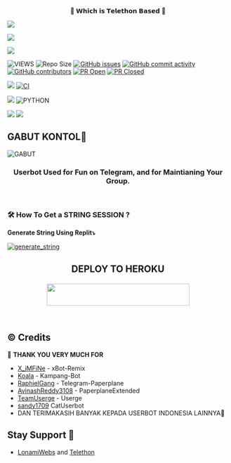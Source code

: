 <p align="center"> 🚀 𝗪𝗵𝗶𝗰𝗵 𝗶𝘀 𝗧𝗲𝗹𝗲𝘁𝗵𝗼𝗻 𝗕𝗮𝘀𝗲𝗱 🚀</p>
<p align="left">
  <a href="https://github.com/Mpey0503/Gabut/fork"><img src="https://img.shields.io/github/forks/Mpey0503/Gabut?label=Fork&style=social"></a>
  </p>
<p align="left">
  <a href="https://github.com/Mpey0503/Gabut"><img src="https://img.shields.io/github/stars/vckyou/Geez-UserBot?style=social"></a>
  </p>
<p align="left">
  <a href="https://github.com/vckyou/Geez-UserBot/blob/Geez-UserBot/LICENSE"><img src="https://img.shields.io/github/license/Mpey0503/Gabut?&style=social&logo=github">
  </a></p>

![VIEWS](https://komarev.com/ghpvc/?username=Mpey0503)
![Repo Size](https://img.shields.io/github/repo-size/Mpey0503/Gabut?&style=plastic&logo=github)
[![GitHub issues](https://img.shields.io/github/issues/Mpey0503/Gabut?&style=plastic&logo=github)](https://github.com/Mpey0503/Gabut/issues)
[![GitHub commit activity](https://img.shields.io/github/commit-activity/m/Mpey0503/Gabut?&style=plastic&logo=github)](https://github.com/Mpey0503/Gabut/graphs/commit-activity)
[![GitHub contributors](https://img.shields.io/github/contributors/Mpey0503/Gabut?&style=plastic&logo=github)](https://GitHub.com/Mpey0503/Gabut/graphs/contributors/)
[![PR Open](https://img.shields.io/github/issues-pr/vckyou/Geez-UserBot?&style=plastic&logo=github)](https://github.com/Mpey0503/Gabut/pulls)
[![PR Closed](https://img.shields.io/github/issues-pr-closed/vckyou/Geez-UserBot?&style=plastic&logo=github)](https://github.com/Mpey0503/Gabut/pulls?q=is:closed)
<p align="justify">
<a href="https://github.com/vckyou/Geez-UserBot/commits/Geez-UserBot"><img src="https://img.shields.io/github/last-commit/vckyou/Geez-UserBot?color=ff69b4&logo=github&logoColor=ff69b4&style=for-the-badge" /></a>
<a href="https://github.com/vckyou/Geez-UserBot/actions/workflows/main.yml"><img src="https://img.shields.io/github/workflow/status/vckyou/Geez-UserBot/CI/Geez-UserBot?style=for-the-badge&logo=github-actions&logoColor=aqua" alt="CI" /></a>
</p>
<p align="justify">
<a href="https://pypi.org/project/Telethon/"><img src="https://img.shields.io/pypi/v/telethon?color=important&label=telethon&logo=python&logoColor=brightgreen&style=for-the-badge" /></a>
<img alt="PYTHON" src="https://img.shields.io/badge/PYTHON-v3.9.4-white?style=for-the-badge&logo=appveyor"/>
</p>
<p align="left">
</p>
<a href="https://t.me/GirlHD"><img src="https://img.shields.io/badge/Join-Group1%20Support-blue.svg?style=for-the-badge&logo=Telegram"></a>
<a href="https://t.me/VcgSupportGroup"><img src="https://img.shields.io/badge/Join-Group2%20Support-blue.svg?style=for-the-badge&logo=Telegram"></a>

## GABUT KONTOL🤨
![GABUT](https://telegra.ph/file/c6c117e735827b17cb441.png)

<h3 align="center">Userbot Used for Fun on Telegram, and for Maintianing Your Group.</h3>
<p align="center">&nbsp;</p>


### 🛠️ How To Get a STRING SESSION ?

**Generate String Using Replit⤵️**

<a href="https://replit.com/@Vckyou/Geez-String-Session#main.py"><img src="https://img.shields.io/badge/run-string__session.py-magenta?style=for-the-badge&logo=repl.it" alt="generate_string" /></a>

## <p align="center">DEPLOY TO HEROKU</p>

<p align="center"><a href="https://heroku.com/deploy?template=https://github.com/vckyou/Geez-UserBot/tree/Geez-UserBot"> <img src="https://img.shields.io/badge/Deploy%20To%20Heroku-pink?style=flat&logo=heroku" width="325" height="50.100" /></a></p>

<br>
</p>

## © Credits 

 🙏 **THANK YOU VERY MUCH FOR**

*   [X_iMFiNe](https://github.com/ximfine/xBot-Remix) - xBot-Remix
*   [Koala](https://github.com/ManusiaRakitan/Kampang-Bot) - Kampang-Bot
*   [RaphielGang](https://github.com/RaphielGang) - Telegram-Paperplane
*   [AvinashReddy3108](https://github.com/AvinashReddy3108) - PaperplaneExtended
*   [TeamUserge](https://github.com/UsergeTeam/Userge) - Userge
*   [sandy1709](https://github.com/sandy1709/catuserbot) CatUserbot
*   DAN TERIMAKASIH BANYAK KEPADA USERBOT INDONESIA LAINNYA🙏


## Stay Support 🚀
*   [LonamiWebs](https://github.com/LonamiWebs/) and [Telethon](https://github.com/LonamiWebs/Telethon) 
